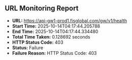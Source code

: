 ## URL Monitoring Report

- **URL:** https://api-gw1-prod1.fisglobal.com/gw/v1/health
- **Start Time:** 2025-10-14T04:17:44.205788
- **End Time:** 2025-10-14T04:17:44.334480
- **Total Time Taken:** 0.128692 seconds
- **HTTP Status Code:** 403
- **Status:** Failure
- **Failure Reason:** HTTP Status Code: 403

